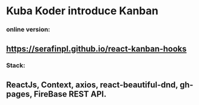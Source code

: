 

# Kuba Koder introduce Kanban

### online version: 
## https://serafinpl.github.io/react-kanban-hooks

### Stack: 
## ReactJs, Context, axios, react-beautiful-dnd, gh-pages, FireBase REST API.
